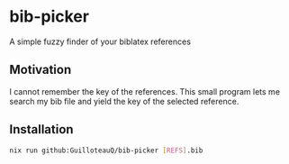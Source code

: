 # bib-picker

A simple fuzzy finder of your biblatex references

## Motivation

I cannot remember the key of the references.
This small program lets me search my bib file and yield the key of the selected reference.

## Installation

```bash
nix run github:GuilloteauQ/bib-picker [REFS].bib
```